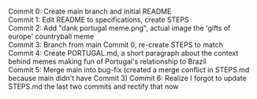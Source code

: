 Commit 0: Create main branch and initial README  
Commit 1: Edit README to specifications, create STEPS  
Commit 2: Add "dank portugal meme.png", actual image the 'gifts of europe' countryball meme  
Commit 3: Branch from main Commit 0, re-create STEPS to match  
Commit 4: Create PORTUGAL.md, a short paragraph about the context behind memes making fun of Portugal's relationship to Brazil  
Commit 5: Merge main into bug-fix (created a merge conflict in STEPS.md because main didn't have Commit 3)
Commit 6: Realize I forgot to update STEPS.md the last two commits and rectify that now  
